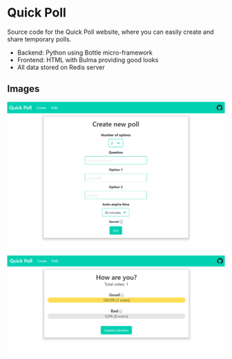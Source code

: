 # Quick Poll

Source code for the Quick Poll website, where you can easily create and share temporary polls.

- Backend: Python using Bottle micro-framework
- Frontend: HTML with Bulma providing good looks
- All data stored on Redis server

## Images

![Homepage](images/homepage.png)

![Poll](/images/poll.png)
